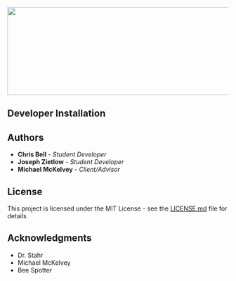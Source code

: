 <p align="center">
  <img width="600" height="200" src="https://beespotter.org/images/bslogo.png">
</p>

## Developer Installation

## Authors

* **Chris Bell** - *Student Developer*
* **Joseph Zietlow** - *Student Developer*
* **Michael McKelvey** - *Client/Advisor*

## License

This project is licensed under the MIT License - see the [LICENSE.md](LICENSE.md) file for details

## Acknowledgments

* Dr. Stahr
* Michael McKelvey
* Bee Spotter
